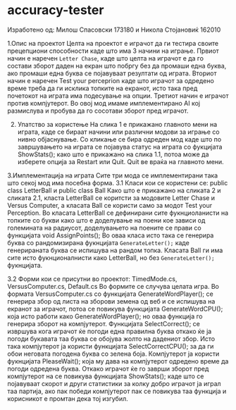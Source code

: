 # accuracy-tester
Изработено од: Милош Спасовски 173180 и Никола Стојановиќ 162010

1.Опис на проектот
Целта на проектот е играчот да ги тестира своите прецепциони способности каде што има 3 начини на играње. 
Првиот начин е наречен `Letter Chase`, каде што целта на играчот е да го состави зборот даден на екран што побргу без да промаши една буква, ако промаши една буква се појавуваат резултати од играта. 
Вториот начин е наречен Test your perceprion каде што играчот за одредено време треба да ги исклика топките на екранот, исто така пред почетокот на играта има подесување на опции.
Третиот начин е играчот против компјутерот. Во овој мод имаме имплементирано AI кој размислува и пробува да го сосотави зборот пред играчот.

2. Упатство за користење
На слика 1 е прикажано главното мени на играта, каде се бираат начини или различни модови за играње со нивно објаснување.
Со кликање се бира одреден мод каде што по завршувањето на играта се појавува статус на играта со фукцијата ShowStats(); како што е прикажано на слика 1.1, потоа може да изберете опција за Restart или Quit. Quit ве враќа на главното мени.

3.Имплементација на играта
Сите три мода се имплементирани така што секој мод има посебна форма.
 3.1 Класи кои се користени се:  public class LetterBall и public class Ball
     Како што е прикажано на сликата 2 и сликата 2.1, класта LetterBall се коритсти за модовите Letter Chase и Versus Computer, а      класата Ball се користи само за модот Test your Perception. Во класата LetterBall се дефинирани сите фукнциоланисти на топките со букви како што е доделување на поени кое зависи од големината на радиусот, доделувањето на поените се прави со функцијата void AssignPoints();
Во оваа класа исто така се генерира буква со рандомизирана фукнцијата `GenerateLetter();` каде генерираната буква се испишува на     рандом топка. Класата Ball ги има сите исто фукнционалнисти како LetterBall, но без `GenerateLetter();` фукнцијата.
     
 3.2 Форми кои се присутни во проектот: TimedMode.cs, VersusComputer.cs, Default.cs
     Во формите се случува целата игра. Во формата VersusComputer.cs со функцијата GenerateWordPlayer(); се генерира збор од листа на
     зборови земена од веб и се испишува на екранот за играчот, потоа се повикува функцијата GenerateWordCPU(); која исто работи како        GenerateWordPlayer(); но оваа функција го генерира зборот на компјутерот.
     Функцијата SelectCorrect(); се извршува кога играчот ќе погоди една правилна буква откако ќе ја погоди букавата таа буква се            обојува жолто на дадениот збор. Исто така компјутерот ја користи функцијата SelectCorrectCPU(); за да ги обои неговата погодена          буква со зелена боја.
     Компјутерот ја користи фукнцијата PleaseWait(); која му дава на компјутерот одредено време да погоди одредена буква.
     Откако играчот ќе го заврши зборот пред компјутерот на се повикува функцијата ShowStats(); каде што се појавуваат скорот и други        статистики за колку добро играчот ја играл таа партија, ако пак победи компјутерот пак се повикува таа функција и корисникот е          промтан дека тој изгубил. 
  




